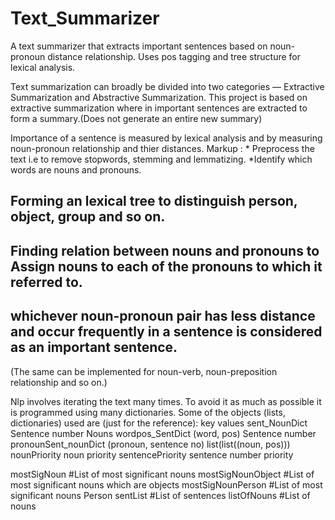 # Text_Summarizer
A text summarizer that extracts important sentences based on noun-pronoun distance relationship. Uses pos tagging and tree structure for lexical analysis. 

Text summarization can broadly be divided into two categories — Extractive Summarization and Abstractive Summarization. 
This project is based on extractive summarization where in important sentences are extracted to form a summary.(Does not generate an entire new summary)

Importance of a sentence is measured by lexical analysis and by measuring noun-pronoun relationship and thier distances. 
Markup : * Preprocess the text i.e to remove stopwords, stemming and lemmatizing.
*Identify which words are nouns and pronouns.
## Forming an lexical tree to distinguish person, object, group and so on.
## Finding relation between nouns and pronouns to Assign nouns to each of the pronouns to which it referred to.
## whichever noun-pronoun pair has less distance and occur frequently in a sentence is considered as an important sentence.
(The same can be implemented for noun-verb, noun-preposition relationship and so on.)

Nlp involves iterating the text many times. To avoid it as much as possible it is programmed using many dictionaries.
Some of the objects (lists, dictionaries) used are (just for the reference):
                          key                     values
sent_NounDict             Sentence number         Nouns
wordpos_SentDict          (word, pos)             Sentence number
pronounSent_nounDict      (pronoun, sentence no)  list(list((noun, pos)))
nounPriority              noun                    priority
sentencePriority          sentence number         priority

mostSigNoun           #List of most significant nouns
mostSigNounObject     #List of most significant nouns which are objects
mostSigNounPerson     #List of most significant nouns Person
sentList              #List of sentences
listOfNouns           #List of nouns

